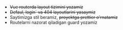 - ~~Vue routerda layout tizimini yozamiz~~
- ~~Defaul, login` va 404 layoutlarini yasaymiz~~
- Saytimizga stil beramiz, ~~proyektga prettier o'rnatamiz~~
- Routelarni nazorat qiladigan guard yozamiz